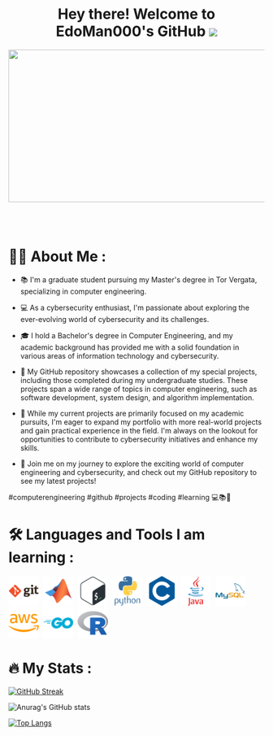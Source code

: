 <div align="center">
  <h1>
    Hey there! Welcome to EdoMan000's GitHub
    <img src="https://media.giphy.com/media/hvRJCLFzcasrR4ia7z/giphy.gif" width="30px"/>
  </h1>
</div>

<div align="center">
  <img src="https://media.giphy.com/media/26tn33aiTi1jkl6H6/giphy.gif" width="600" height="300"/>
</div>

<br/><br/>

# :man_technologist: About Me :

- 📚 I'm a graduate student pursuing my Master's degree in Tor Vergata, specializing in computer engineering. 

- 💻 As a cybersecurity enthusiast, I'm passionate about exploring the ever-evolving world of cybersecurity and its challenges. 

- 🎓 I hold a Bachelor's degree in Computer Engineering, and my academic background has provided me with a solid foundation in various areas of information technology and cybersecurity. 

- 💪 My GitHub repository showcases a collection of my special projects, including those completed during my undergraduate studies. These projects span a wide range of topics in computer engineering, such as software development, system design, and algorithm implementation. 

- 💼 While my current projects are primarily focused on my academic pursuits, I'm eager to expand my portfolio with more real-world projects and gain practical experience in the field. I'm always on the lookout for opportunities to contribute to cybersecurity initiatives and enhance my skills. 

- 🚀 Join me on my journey to explore the exciting world of computer engineering and cybersecurity, and check out my GitHub repository to see my latest projects! 

#computerengineering #github #projects #coding #learning 💻📚💼


# :hammer_and_wrench: Languages and Tools I am learning :
<div>
  <img src="https://github.com/devicons/devicon/blob/master/icons/git/git-original-wordmark.svg" title="Git" **alt="Git" width="60" height="60"/>&nbsp;
  <img src="https://github.com/devicons/devicon/blob/master/icons/matlab/matlab-original.svg" title="MATLAB" **alt="MATLAB" width="60" height="60"/>&nbsp;
  <img src="https://github.com/devicons/devicon/blob/master/icons/bash/bash-original.svg" title="Bash" **alt="Bash" width="60" height="60"/>&nbsp;
  <img src="https://github.com/devicons/devicon/blob/master/icons/python/python-original-wordmark.svg" title="Python" **alt="Python" width="60" height="60"/>&nbsp;
  <img src="https://github.com/devicons/devicon/blob/master/icons/c/c-plain.svg" title="C" alt="C" width="60" height="60"/>&nbsp;
  <img src="https://github.com/devicons/devicon/blob/master/icons/java/java-original-wordmark.svg" title="Java" alt="Java" width="60" height="60"/>&nbsp;
  <img src="https://github.com/devicons/devicon/blob/master/icons/mysql/mysql-original-wordmark.svg" title="MySQL"  alt="MySQL" width="60" height="60"/>&nbsp;
  <img src="https://github.com/devicons/devicon/blob/master/icons/amazonwebservices/amazonwebservices-plain-wordmark.svg" title="AWS" alt="AWS" width="60" height="60"/>&nbsp;
  <img src="https://github.com/devicons/devicon/blob/master/icons/go/go-original-wordmark.svg" title="Go" **alt="Go" width="60" height="60"/>&nbsp;
  <img src="https://github.com/devicons/devicon/blob/master/icons/r/r-original.svg" title="R" **alt="R" width="60" height="60"/>
</div>


# :fire: My Stats :

[![GitHub Streak](http://github-readme-streak-stats.herokuapp.com?user=EdoMan000&theme=dark&hide_border=true)](https://git.io/streak-stats)

![Anurag's GitHub stats](https://github-readme-stats.vercel.app/api?username=EdoMan000&theme=dark&hide_border=true)

[![Top Langs](https://github-readme-stats.vercel.app/api/top-langs/?username=EdoMan000&hide_progress=true&theme=dark&hide_border=true)](https://github.com/anuraghazra/github-readme-stats)
